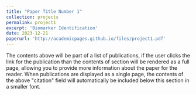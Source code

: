 ```yaml
---
title: "Paper Title Number 1"
collection: projects
permalink: project1
excerpt: 'Biomarker Identification'
date: 2023-12-21
paperurl: 'http://academicpages.github.io/files/project1.pdf'
---
```


The contents above will be part of a list of publications, if the user clicks the link for the publication than the contents of section will be rendered as a full page, allowing you to provide more information about the paper for the reader. When publications are displayed as a single page, the contents of the above "citation" field will automatically be included below this section in a smaller font.

